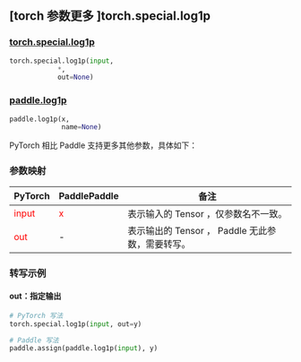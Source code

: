 ## [torch 参数更多 ]torch.special.log1p
### [torch.special.log1p](https://pytorch.org/docs/stable/special.html#torch.special.log1p)

```python
torch.special.log1p(input,
            *,
            out=None)
```

### [paddle.log1p](https://www.paddlepaddle.org.cn/documentation/docs/zh/develop/api/paddle/log1p_cn.html#log1p)

```python
paddle.log1p(x,
             name=None)
```

PyTorch 相比 Paddle 支持更多其他参数，具体如下：
### 参数映射

| PyTorch       | PaddlePaddle | 备注                                                   |
| ------------- | ------------ | ------------------------------------------------------ |
| <font color='red'> input </font> | <font color='red'> x </font> | 表示输入的 Tensor ，仅参数名不一致。  |
| <font color='red'> out </font> | -  | 表示输出的 Tensor ， Paddle 无此参数，需要转写。    |


### 转写示例
#### out：指定输出
```python
# PyTorch 写法
torch.special.log1p(input, out=y)

# Paddle 写法
paddle.assign(paddle.log1p(input), y)
```
